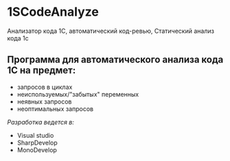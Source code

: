 ﻿# 1SCodeAnalyze
Анализатор кода 1С, автоматический код-ревью, Статический анализ кода 1с


Программа для автоматического анализа кода 1С на предмет:
--------------

- запросов в циклах
- неиспользуемых/"забытых" переменных
- неявных запросов
- неоптимальных запросов

*Разработка ведется в:*

 - Visual studio
 - SharpDevelop
 - MonoDevelop

